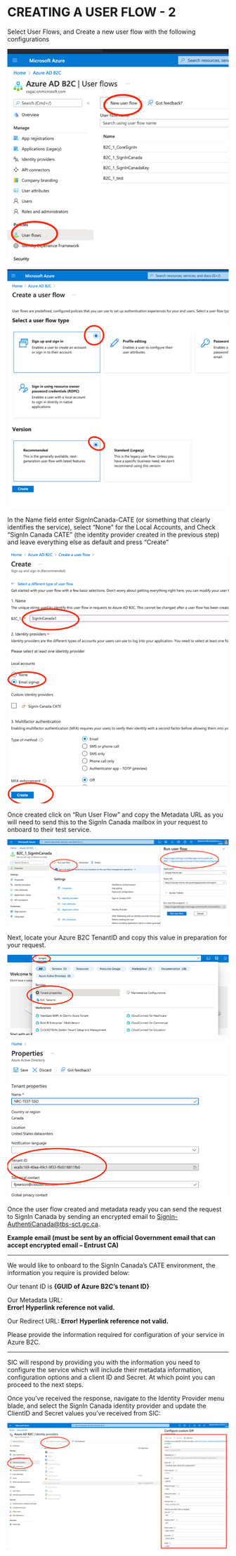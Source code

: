 # CREATING A USER FLOW - 2

Select User Flows, and Create a new user flow with the following configurations

![image info](./../Images/Picture51.png)

![image info](./../Images/Picture52.png)

In the Name field enter SignInCanada-CATE (or something that clearly identifies the service), select “None” for the Local Accounts, and Check “SignIn Canada CATE” (the identity provider created in the previous step) and leave everything else as default and press “Create”

![image info](./../Images/Picture53.png)

Once created click on “Run User Flow” and copy the Metadata URL as you will need to send this to the SignIn Canada mailbox in your request to onboard to their test service. 

![image info](./../Images/Picture54.png)

Next, locate your Azure B2C TenantID and copy this value in preparation for your request.

![image info](./../Images/Picture55.png)

![image info](./../Images/Picture56.png)

Once the user flow created and metadata ready you can send the request to SignIn Canada by sending an encrypted email to Signin-AuthentiCanada@tbs-sct.gc.ca. 

**Example email (must be sent by an official Government email that can accept encrypted email – Entrust CA)**
<hr />

We would like to onboard to the SignIn Canada’s CATE environment, the information you require is provided below:

Our tenant ID is **{GUID of Azure B2C’s tenant ID}**

Our Metadata URL:  
**Error! Hyperlink reference not valid.** 

Our Redirect URL: **Error! Hyperlink reference not valid.** 

Please provide the information required for configuration of your service in Azure B2C.
<hr />

SIC will respond by providing you with the information you need to configure the service which will include their metadata information, configuration options and a client ID and Secret. At which point you can proceed to the next steps.


Once you’ve received the response, navigate to the Identity Provider menu blade, and select the SignIn Canada identity provider and update the ClientID and Secret values you’ve received from SIC:

![image info](./../Images/Picture57.png)

